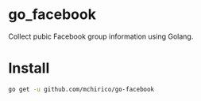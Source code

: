 # go_facebook
Collect pubic Facebook group information using Golang.

# Install
```bash
go get -u github.com/mchirico/go-facebook
```

